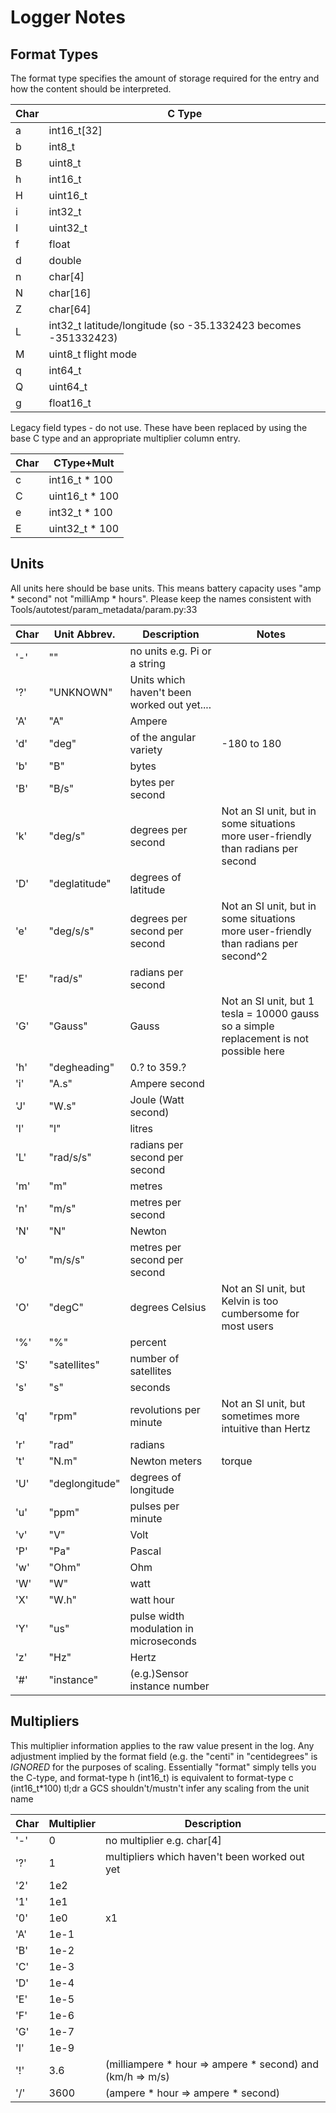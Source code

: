 # Logger Notes

## Format Types

The format type specifies the amount of storage required for the entry
and how the content should be interpreted.

| Char | C Type |
|------|--------|
|a   | int16_t[32]|
|b   | int8_t|
|B   | uint8_t|
|h   | int16_t|
|H   | uint16_t|
|i   | int32_t|
|I   | uint32_t|
|f   | float|
|d   | double|
|n   | char[4]|
|N   | char[16]|
|Z   | char[64]|
|L   | int32_t latitude/longitude (so -35.1332423 becomes -351332423)|
|M   | uint8_t flight mode|
|q   | int64_t|
|Q   | uint64_t|
|g   | float16_t|

Legacy field types - do not use.  These have been replaced by using  the base C type and an appropriate multiplier column entry.

| Char | CType+Mult   |
|------|--------------|
|  c   | int16_t * 100|
|  C   | uint16_t * 100|
|  e   | int32_t * 100|
|  E   | uint32_t * 100|

## Units

All units here should be base units. 
This means battery capacity uses "amp \* second" not "milliAmp \* hours". 
Please keep the names consistent with Tools/autotest/param_metadata/param.py:33

| Char | Unit Abbrev. | Description | Notes |
|-----|---|---|---|
| '-' | "" | no units e.g. Pi or a string |
| '?' | "UNKNOWN" | Units which haven't been worked out yet....|
| 'A' | "A" | Ampere|
| 'd' | "deg" | of the angular variety | -180 to 180|
| 'b' | "B" | bytes|
| 'B' | "B/s" | bytes per second |
| 'k' | "deg/s" | degrees per second | Not an SI unit, but in some situations more user-friendly than radians per second|
| 'D' | "deglatitude" | degrees of latitude|
| 'e' | "deg/s/s" | degrees per second per second | Not an SI unit, but in some situations more user-friendly than radians per second^2|
| 'E' | "rad/s" | radians per second|
| 'G' | "Gauss" | Gauss | Not an SI unit, but 1 tesla = 10000 gauss so a simple replacement is not possible here|
| 'h' | "degheading" | 0.? to 359.?|
| 'i' | "A.s" | Ampere second|
| 'J' | "W.s" | Joule (Watt second)|
| 'l' | "l" | litres|
| 'L' | "rad/s/s" | radians per second per second|
| 'm' | "m" | metres|
| 'n' | "m/s" | metres per second|
| 'N' | "N" | Newton|
| 'o' | "m/s/s" | metres per second per second|
| 'O' | "degC" | degrees Celsius | Not an SI unit, but Kelvin is too cumbersome for most users|
| '%' | "%" | percent|
| 'S' | "satellites" | number of satellites|
| 's' | "s" | seconds|
| 'q' | "rpm" | revolutions per minute|  Not an SI unit, but sometimes more intuitive than Hertz|
| 'r' | "rad" | radians|
| 't' | "N.m" | Newton meters | torque |
| 'U' | "deglongitude" | degrees of longitude|
| 'u' | "ppm" | pulses per minute|
| 'v' | "V" | Volt|
| 'P' | "Pa" | Pascal|
| 'w' | "Ohm" | Ohm|
| 'W' | "W" | watt |
| 'X' | "W.h" | watt hour |
| 'Y' | "us" | pulse width modulation in microseconds|
| 'z' | "Hz" | Hertz|
| '#' | "instance" | (e.g.)Sensor instance number|

## Multipliers

This multiplier information applies to the raw value present in the
log. Any adjustment implied by the format field (e.g. the "centi"
in "centidegrees" is *IGNORED* for the purposes of scaling.
Essentially "format" simply tells you the C-type, and format-type h
(int16_t) is equivalent to format-type c (int16_t*100)
tl;dr a GCS shouldn't/mustn't infer any scaling from the unit name

| Char | Multiplier | Description |
|------|------------|---|
| '-' | 0 | no multiplier e.g. char[4] |
| '?' | 1 | multipliers which haven't been worked out yet |
| '2' | 1e2 ||
| '1' | 1e1 ||
| '0' | 1e0 | x1 |
| 'A' | 1e-1 ||
| 'B' | 1e-2 ||
| 'C' | 1e-3 ||
| 'D' | 1e-4 ||
| 'E' | 1e-5 ||
| 'F' | 1e-6 ||
| 'G' | 1e-7 ||
| 'I' | 1e-9 ||
| '!' | 3.6 | (milliampere \* hour => ampere \* second) and (km/h => m/s)|
| '/' | 3600 | (ampere \* hour => ampere \* second)|
